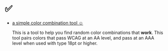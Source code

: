 <html lang="en">
<head>
  <meta charset="UTF-8">
</head>
<body>
  <h1>✅ </h1>
  <ul>
    <li>
      <a href="https://ladnur.github.io/color-combination-tool/">a simple color combination tool ☺︎</a>
  
  <p>This is a tool to help you find random color combinations that <strong>work</strong>. This tool pairs colors that pass WCAG at an AA level, and pass at an AAA level when used with type 18pt or higher.
  <br>
  </ul>
</body>
</html>
